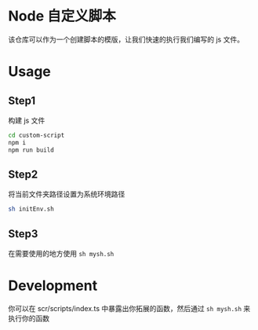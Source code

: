 # Node 自定义脚本

该仓库可以作为一个创建脚本的模版，让我们快速的执行我们编写的 js 文件。

# Usage

## Step1

构建 js 文件

```sh
cd custom-script
npm i
npm run build
```

## Step2

将当前文件夹路径设置为系统环境路径

```sh
sh initEnv.sh
```

## Step3

在需要使用的地方使用 `sh mysh.sh`

# Development

你可以在 scr/scripts/index.ts 中暴露出你拓展的函数，然后通过 `sh mysh.sh` 来执行你的函数
